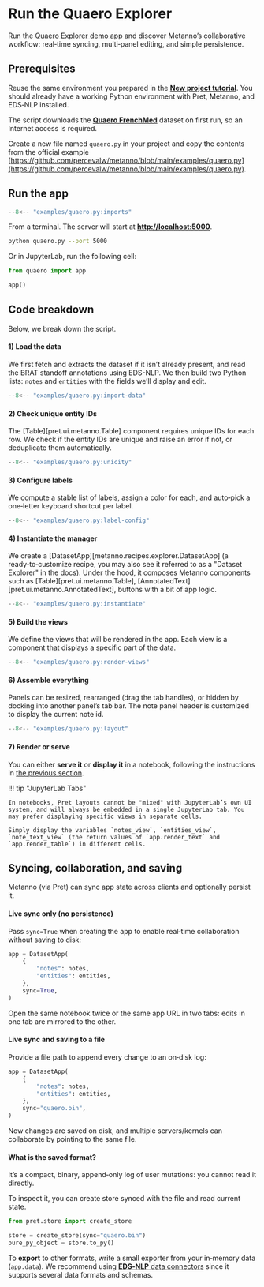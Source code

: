 # Run the Quaero Explorer

<!-- blacken-docs:off -->

Run the [Quaero Explorer demo app](/demos/quaero-explorer) and discover Metanno’s collaborative workflow: real‑time syncing, multi‑panel editing, and simple persistence.

## Prerequisites

Reuse the same environment you prepared in the **[New project tutorial](./new-project.md)**. You should already have a working Python environment with Pret, Metanno, and EDS‑NLP installed.

The script downloads the [**Quaero FrenchMed**](https://quaerofrenchmed.limsi.fr/) dataset on first run, so an Internet access is required.

Create a new file named `quaero.py` in your project and copy the contents from the official example [https://github.com/percevalw/metanno/blob/main/examples/quaero.py](https://github.com/percevalw/metanno/blob/main/examples/quaero.py).

## Run the app

```python { .hidden }
--8<-- "examples/quaero.py:imports"
```

From a terminal. The server will start at **[http://localhost:5000](http://localhost:5000)**.

```bash { data-md-color-scheme="slate" }
python quaero.py --port 5000
```

Or in JupyterLab, run the following cell:

```python
from quaero import app

app()
```

## Code breakdown

Below, we break down the script.

#### 1) Load the data

We first fetch and extracts the dataset if it isn’t already present, and read the BRAT standoff annotations using EDS-NLP.
We then build two Python lists: `notes` and `entities` with the fields we’ll display and edit.

```python
--8<-- "examples/quaero.py:import-data"
```

#### 2) Check unique entity IDs

The [Table][pret.ui.metanno.Table] component requires unique IDs for each row. We check if the entity IDs are unique and raise an error if not, or deduplicate them automatically.

```python
--8<-- "examples/quaero.py:unicity"
```

#### 3) Configure labels

We compute a stable list of labels, assign a color for each, and auto‑pick a one‑letter keyboard shortcut per label.

```python
--8<-- "examples/quaero.py:label-config"
```

#### 4) Instantiate the manager

We create a [DatasetApp][metanno.recipes.explorer.DatasetApp] (a ready‑to‑customize recipe, you may also see it referred to as a "Dataset Explorer" in the docs). Under the hood, it composes Metanno components such as [Table][pret.ui.metanno.Table], [AnnotatedText][pret.ui.metanno.AnnotatedText], buttons with a bit of app logic.

```python
--8<-- "examples/quaero.py:instantiate"
```

#### 5) Build the views

We define the views that will be rendered in the app. Each view is a component that displays a specific part of the data.

```python
--8<-- "examples/quaero.py:render-views"
```

#### 6) Assemble everything

Panels can be resized, rearranged (drag the tab handles), or hidden by docking into another panel’s tab bar. The note panel header is customized to display the current note id.

```python
--8<-- "examples/quaero.py:layout"
```

#### 7) Render or serve

You can either **serve it** or **display it** in a notebook, following the instructions in [the previous section](#run-the-app).


!!! tip "JupyterLab Tabs"

    In notebooks, Pret layouts cannot be "mixed" with JupyterLab’s own UI system, and will always be embedded in a single JupyterLab tab. You may prefer displaying specific views in separate cells.

    Simply display the variables `notes_view`, `entities_view`, `note_text_view` (the return values of `app.render_text` and `app.render_table`) in different cells.

<!-- blacken-docs:on -->

## Syncing, collaboration, and saving

Metanno (via Pret) can sync app state across clients and optionally persist it.

#### Live sync only (no persistence)

Pass `sync=True` when creating the app to enable real‑time collaboration without saving to disk:

```python
app = DatasetApp(
    {
        "notes": notes,
        "entities": entities,
    },
    sync=True,
)
```

Open the same notebook twice or the same app URL in two tabs: edits in one tab are mirrored to the other.

#### Live sync **and** saving to a file

Provide a file path to append every change to an on‑disk log:

```python
app = DatasetApp(
    {
        "notes": notes,
        "entities": entities,
    },
    sync="quaero.bin",
)
```

Now changes are saved on disk, and multiple servers/kernels can collaborate by pointing to the same file.

#### What is the saved format?

It’s a compact, binary, append‑only log of user mutations: you cannot read it directly.

To inspect it, you can create store synced with the file and read current state.

```python
from pret.store import create_store

store = create_store(sync="quaero.bin")
pure_py_object = store.to_py()
```

To **export** to other formats, write a small exporter from your in‑memory data (`app.data`). We recommend using [**EDS‑NLP** data connectors](https://aphp.github.io/edsnlp/latest/data/) since it supports several data formats and schemas.
